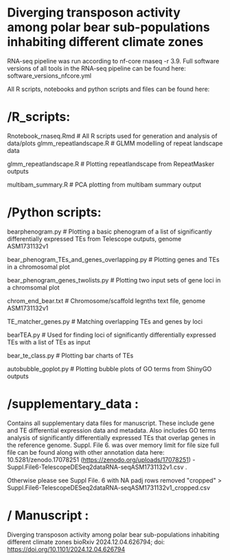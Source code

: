 # Diverging transposon activity among polar bear sub-populations inhabiting different climate zones


RNA-seq pipeline was run according to nf-core rnaseq -r 3.9. Full software versions of all tools in the RNA-seq pipeline can be found here:
software_versions_nfcore.yml

All R scripts, notebooks and python scripts and files can be found here:

# /R_scripts:
Rnotebook_rnaseq.Rmd # All R scripts used for generation and analysis of data/plots
glmm_repeatlandscape.R # GLMM modelling of repeat landscape data 

glmm_repeatlandscape.R # Plotting repeatlandscape from RepeatMasker outputs

multibam_summary.R # PCA plotting from multibam summary output

# /Python scripts:
bearphenogram.py # Plotting a basic phenogram of a list of significantly differentially expressed TEs from Telescope outputs, genome ASM1731132v1

bear_phenogram_TEs_and_genes_overlapping.py # Plotting genes and TEs in a chromosomal plot

bear_phenogram_genes_twolists.py # Plotting two input sets of gene loci in a chromsomal plot

chrom_end_bear.txt # Chromosome/scaffold legnths text file, genome ASM1731132v1

TE_matcher_genes.py # Matching overlapping TEs and genes by loci

bearTEA.py # Used for finding loci of significantly differentially expressed TEs with a list of TEs as input

bear_te_class.py # Plotting bar charts of TEs

autobubble_goplot.py # Plotting bubble plots of GO terms from ShinyGO outputs

# /supplementary_data :
Contains all supplementary data files for manuscript. These include gene and TE differential expression data and metadata. 
Also includes GO terms analysis of significantly differentially expressed TEs that overlap genes in the reference genome.
Suppl. File 6. was over memory limit for file size full file can be found along with other annotation data here: 10.5281/zenodo.17078251 (https://zenodo.org/uploads/17078251) - Suppl.File6-TelescopeDESeq2dataRNA-seqASM1731132v1.csv .


Otherwise please see Suppl File. 6 with NA padj rows removed "cropped" > Suppl.File6-TelescopeDESeq2dataRNA-seqASM1731132v1_cropped.csv

# / Manuscript :
Diverging transposon activity among polar bear sub-populations inhabiting different climate zones
bioRxiv 2024.12.04.626794; doi: https://doi.org/10.1101/2024.12.04.626794 
